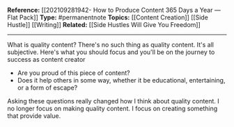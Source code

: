**Reference:** [[202109281942- How to Produce Content 365 Days a Year — Flat Pack]]
**Type:** #permanentnote 
**Topics:** [[Content Creation]] [[Side Hustle]] [[Writing]]
**Related:** [[Side Hustles Will Give You Freedom]]

----
What is quality content? There's no such thing as quality content. It's all subjective. Here's what you should focus and you'll be on the journey to success as content creator

- Are you proud of this piece of content?
- Does it help others in some way, whether it be educational, entertaining, or a form of escape?

Asking these questions really changed how I think about quality content. I no longer focus on making quality content. I focus on creating something that provide value.